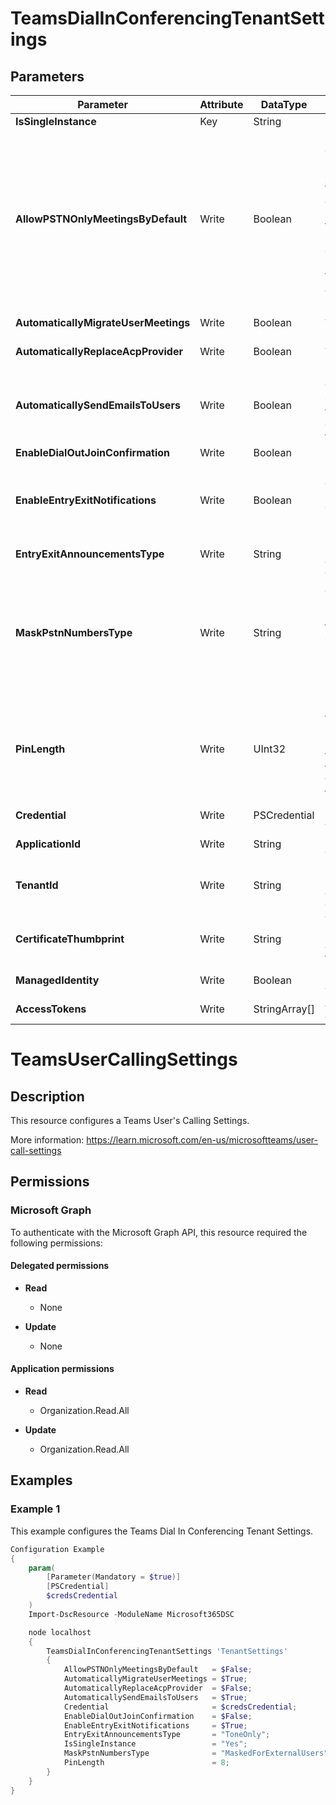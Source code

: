 ﻿# TeamsDialInConferencingTenantSettings

## Parameters

| Parameter | Attribute | DataType | Description | Allowed Values |
| --- | --- | --- | --- | --- |
| **IsSingleInstance** | Key | String | Only accepted value is Yes. | `Yes` |
| **AllowPSTNOnlyMeetingsByDefault** | Write | Boolean | Specifies the default value that gets assigned to the 'AllowPSTNOnlyMeetings' setting of users when they are enabled for dial-in conferencing, or when a user's dial-in conferencing provider is set to Microsoft. If set to $true, the 'AllowPSTNOnlyMeetings' setting of the user will also be set to true. If $false, the user setting will be false. The default value for AllowPSTNOnlyMeetingsByDefault is $false. | |
| **AutomaticallyMigrateUserMeetings** | Write | Boolean | Automatically Migrate User Meetings. | |
| **AutomaticallyReplaceAcpProvider** | Write | Boolean | Automatically replace ACP Provider. | |
| **AutomaticallySendEmailsToUsers** | Write | Boolean | Specifies whether advisory emails will be sent to users when the events listed below occur. Setting the parameter to $true enables the emails to be sent, $false disables the emails. The default is $true. | |
| **EnableDialOutJoinConfirmation** | Write | Boolean | Enable Dial out join confirmation. | |
| **EnableEntryExitNotifications** | Write | Boolean | Specifies if, by default, announcements are made as users enter and exit a conference call. Set to $true to enable notifications, $false to disable notifications. The default is $true. | |
| **EntryExitAnnouncementsType** | Write | String | Supported entry and exit announcement type. | |
| **MaskPstnNumbersType** | Write | String | This parameter allows tenant administrators to configure masking of PSTN participant phone numbers in the roster view for Microsoft Teams meetings enabled for Audio Conferencing, scheduled within the organization. Possible values are MaskedForExternalUsers, MaskedForAllUsers or NoMasking | `MaskedForExternalUsers`, `MaskedForAllUsers`, `NoMasking` |
| **PinLength** | Write | UInt32 | Specifies the number of digits in the automatically generated PINs. Organizers can enter their PIN to start a meeting they scheduled if they join via phone and are the first person to join. The minimum value is 4, the maximum is 12, and the default is 5. | |
| **Credential** | Write | PSCredential | Credentials of the Teams Global Admin. | |
| **ApplicationId** | Write | String | Id of the Azure Active Directory application to authenticate with. | |
| **TenantId** | Write | String | Name of the Azure Active Directory tenant used for authentication. Format contoso.onmicrosoft.com | |
| **CertificateThumbprint** | Write | String | Thumbprint of the Azure Active Directory application's authentication certificate to use for authentication. | |
| **ManagedIdentity** | Write | Boolean | Managed ID being used for authentication. | |
| **AccessTokens** | Write | StringArray[] | Access token used for authentication. | |


# TeamsUserCallingSettings

## Description

This resource configures a Teams User's Calling Settings.

More information: https://learn.microsoft.com/en-us/microsoftteams/user-call-settings

## Permissions

### Microsoft Graph

To authenticate with the Microsoft Graph API, this resource required the following permissions:

#### Delegated permissions

- **Read**

    - None

- **Update**

    - None

#### Application permissions

- **Read**

    - Organization.Read.All

- **Update**

    - Organization.Read.All

## Examples

### Example 1

This example configures the Teams Dial In Conferencing Tenant Settings.

```powershell
Configuration Example
{
    param(
        [Parameter(Mandatory = $true)]
        [PSCredential]
        $credsCredential
    )
    Import-DscResource -ModuleName Microsoft365DSC

    node localhost
    {
        TeamsDialInConferencingTenantSettings 'TenantSettings'
        {
            AllowPSTNOnlyMeetingsByDefault   = $False;
            AutomaticallyMigrateUserMeetings = $True;
            AutomaticallyReplaceAcpProvider  = $False;
            AutomaticallySendEmailsToUsers   = $True;
            Credential                       = $credsCredential;
            EnableDialOutJoinConfirmation    = $False;
            EnableEntryExitNotifications     = $True;
            EntryExitAnnouncementsType       = "ToneOnly";
            IsSingleInstance                 = "Yes";
            MaskPstnNumbersType              = "MaskedForExternalUsers";
            PinLength                        = 8;
        }
    }
}
```

